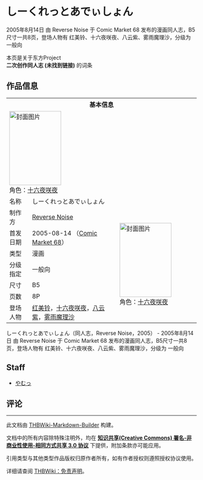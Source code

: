 # しーくれっとあでぃしょん

<!-- source html: G:\repos\THBWiki-Markdown-Builder\THBWikiMarkdown\Temp\main\0\00\ns0%3A%E3%81%97%E3%83%BC%E3%81%8F%E3%82%8C%E3%81%A3%E3%81%A8%E3%81%82%E3%81%A7%E3%81%83%E3%81%97%E3%82%87%E3%82%93.html -->

2005年8月14日 由 Reverse Noise 于 Comic Market 68 发布的漫画同人志，B5尺寸一共8页，登场人物有 红美铃、十六夜咲夜、八云紫、雾雨魔理沙，分级为 一般向

本页是关于东方Project  
 **二次创作同人志 (未找到链接)** 的词条
## 作品信息

<table><tbody><tr><th colspan="3">基本信息</th></tr><tr><td class="cover-artwork-mobile" colspan="2"><a href="./文件-しーくれっとあでぃしょん封面.jpg.md" class="image" title="封面图片"><img alt="封面图片" src="https://upload.thwiki.cc/thumb/2/25/%E3%81%97%E3%83%BC%E3%81%8F%E3%82%8C%E3%81%A3%E3%81%A8%E3%81%82%E3%81%A7%E3%81%83%E3%81%97%E3%82%87%E3%82%93%E5%B0%81%E9%9D%A2.jpg/137px-%E3%81%97%E3%83%BC%E3%81%8F%E3%82%8C%E3%81%A3%E3%81%A8%E3%81%82%E3%81%A7%E3%81%83%E3%81%97%E3%82%87%E3%82%93%E5%B0%81%E9%9D%A2.jpg" decoding="async" loading="lazy" width="137" height="196" srcset="https://upload.thwiki.cc/thumb/2/25/%E3%81%97%E3%83%BC%E3%81%8F%E3%82%8C%E3%81%A3%E3%81%A8%E3%81%82%E3%81%A7%E3%81%83%E3%81%97%E3%82%87%E3%82%93%E5%B0%81%E9%9D%A2.jpg/206px-%E3%81%97%E3%83%BC%E3%81%8F%E3%82%8C%E3%81%A3%E3%81%A8%E3%81%82%E3%81%A7%E3%81%83%E3%81%97%E3%82%87%E3%82%93%E5%B0%81%E9%9D%A2.jpg 1.5x, https://upload.thwiki.cc/thumb/2/25/%E3%81%97%E3%83%BC%E3%81%8F%E3%82%8C%E3%81%A3%E3%81%A8%E3%81%82%E3%81%A7%E3%81%83%E3%81%97%E3%82%87%E3%82%93%E5%B0%81%E9%9D%A2.jpg/275px-%E3%81%97%E3%83%BC%E3%81%8F%E3%82%8C%E3%81%A3%E3%81%A8%E3%81%82%E3%81%A7%E3%81%83%E3%81%97%E3%82%87%E3%82%93%E5%B0%81%E9%9D%A2.jpg 2x" data-file-width="842" data-file-height="1200"></a><div class="cover-char">角色：<a href="/%E5%8D%81%E5%85%AD%E5%A4%9C%E5%92%B2%E5%A4%9C" title="十六夜咲夜">十六夜咲夜</a></div></td>
</tr><tr><td class="label">名称</td><td colspan="2"> しーくれっとあでぃしょん </td></tr><tr><td class="label">制作方</td><td><a href="./Reverse_Noise.md" title="Reverse Noise">Reverse Noise</a></td><td class="cover-artwork" rowspan="7" style="min-width:196px;"><a href="./文件-しーくれっとあでぃしょん封面.jpg.md" class="image" title="封面图片"><img alt="封面图片" src="https://upload.thwiki.cc/thumb/2/25/%E3%81%97%E3%83%BC%E3%81%8F%E3%82%8C%E3%81%A3%E3%81%A8%E3%81%82%E3%81%A7%E3%81%83%E3%81%97%E3%82%87%E3%82%93%E5%B0%81%E9%9D%A2.jpg/137px-%E3%81%97%E3%83%BC%E3%81%8F%E3%82%8C%E3%81%A3%E3%81%A8%E3%81%82%E3%81%A7%E3%81%83%E3%81%97%E3%82%87%E3%82%93%E5%B0%81%E9%9D%A2.jpg" decoding="async" loading="lazy" width="137" height="196" srcset="https://upload.thwiki.cc/thumb/2/25/%E3%81%97%E3%83%BC%E3%81%8F%E3%82%8C%E3%81%A3%E3%81%A8%E3%81%82%E3%81%A7%E3%81%83%E3%81%97%E3%82%87%E3%82%93%E5%B0%81%E9%9D%A2.jpg/206px-%E3%81%97%E3%83%BC%E3%81%8F%E3%82%8C%E3%81%A3%E3%81%A8%E3%81%82%E3%81%A7%E3%81%83%E3%81%97%E3%82%87%E3%82%93%E5%B0%81%E9%9D%A2.jpg 1.5x, https://upload.thwiki.cc/thumb/2/25/%E3%81%97%E3%83%BC%E3%81%8F%E3%82%8C%E3%81%A3%E3%81%A8%E3%81%82%E3%81%A7%E3%81%83%E3%81%97%E3%82%87%E3%82%93%E5%B0%81%E9%9D%A2.jpg/275px-%E3%81%97%E3%83%BC%E3%81%8F%E3%82%8C%E3%81%A3%E3%81%A8%E3%81%82%E3%81%A7%E3%81%83%E3%81%97%E3%82%87%E3%82%93%E5%B0%81%E9%9D%A2.jpg 2x" data-file-width="842" data-file-height="1200"></a><div class="cover-char">角色：<a href="/%E5%8D%81%E5%85%AD%E5%A4%9C%E5%92%B2%E5%A4%9C" title="十六夜咲夜">十六夜咲夜</a></div></td>
</tr><tr><td class="label">首发日期</td><td>2005-08-14&#160;（<a href="/展会作品列表?e=Comic+Market%2368">Comic Market 68</a>）</td></tr><tr><td class="label">类型</td><td>漫画</td></tr><tr><td class="label">分级指定</td><td>一般向</td></tr><tr><td class="label">尺寸</td><td>B5</td></tr><tr><td class="label">页数</td><td>8P</td></tr><tr><td class="label">登场人物</td><td><a href="./红美铃.md" title="红美铃">红美铃</a>，<a href="/%E5%8D%81%E5%85%AD%E5%A4%9C%E5%92%B2%E5%A4%9C" title="十六夜咲夜">十六夜咲夜</a>，<a href="./八云紫.md" title="八云紫">八云紫</a>，<a href="./雾雨魔理沙.md" title="雾雨魔理沙">雾雨魔理沙</a></td></tr></tbody></table>

しーくれっとあでぃしょん（同人志，Reverse Noise，2005） - 2005年8月14日 由 Reverse Noise 于 Comic Market 68 发布的漫画同人志，B5尺寸一共8页，登场人物有 红美铃、十六夜咲夜、八云紫、雾雨魔理沙，分级为 一般向
## Staff
- [やむっ](./やむっ.md)

## 评论




---

此文档由 [THBWiki-Markdown-Builder](https://github.com/Delsin-Yu/THBWiki-Markdown-Builder) 构建。

文档中的所有内容除特殊注明外，均在 [**知识共享(Creative Commons) 署名-非商业性使用-相同方式共享 3.0 协议**](https://creativecommons.org/licenses/by-sa/3.0/deed.zh-hans) 下提供，附加条款亦可能应用。

引用类型与其他类型作品版权归原作者所有，如有作者授权则遵照授权协议使用。

详细请查阅 [THBWiki：免责声明](https://thbwiki.cc/THBWiki:%E5%85%8D%E8%B4%A3%E5%A3%B0%E6%98%8E)。

